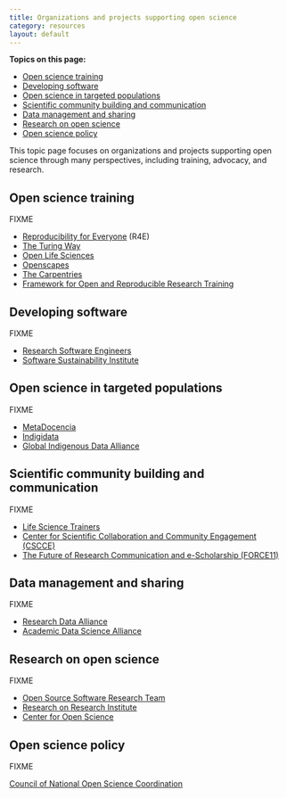 ```yaml
---
title: Organizations and projects supporting open science
category: resources
layout: default
---
```


**Topics on this page:**
- [Open science training](#open-science-training)
- [Developing software](#developing-software)
- [Open science in targeted populations](#open-science-in-targeted-populations)
- [Scientific community building and communication](#scientific-community-building-and-communication)
- [Data management and sharing](#data-management-and-sharing)
- [Research on open science](#research-on-open-science)
- [Open science policy](#open-science-policy)

This topic page focuses on organizations and projects supporting 
open science through many perspectives, including
training, advocacy, and research.

## Open science training 

FIXME

- [Reproducibility for Everyone](https://www.repro4everyone.org/) (R4E)
- [The Turing Way](https://the-turing-way.netlify.app/welcome)
- [Open Life Sciences](https://openlifesci.org/)
- [Openscapes](https://www.openscapes.org/)
- [The Carpentries](https://carpentries.org/)
- [Framework for Open and Reproducible Research Training](https://forrt.org/)

## Developing software

FIXME

- [Research Software Engineers](https://researchsoftware.org/)
- [Software Sustainability Institute](https://www.software.ac.uk/)

## Open science in targeted populations

FIXME

- [MetaDocencia](https://www.metadocencia.org/en/)
- [Indigidata](https://indigidata.nativebio.org/)
- [Global Indigenous Data Alliance](https://www.gida-global.org/)

## Scientific community building and communication

FIXME

- [Life Science Trainers](https://lifescitrainers.org/)
- [Center for Scientific Collaboration and Community Engagement (CSCCE)](https://www.cscce.org/)
- [The Future of Research Communication and e-Scholarship (FORCE11)](https://www.force11.org/)

## Data management and sharing

FIXME

- [Research Data Alliance](https://www.rd-alliance.org/)
- [Academic Data Science Alliance](https://academicdatascience.org/)

## Research on open science

FIXME

- [Open Source Software Research Team](https://opensourcesoftware.netlify.app/)
- [Research on Research Institute](https://researchonresearch.org/)
- [Center for Open Science](https://www.cos.io/)

## Open science policy

FIXME

[Council of National Open Science Coordination](https://conosc.org/#our-mission)